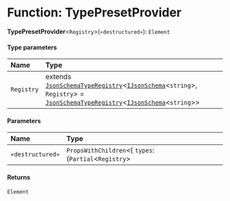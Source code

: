 # Function: TypePresetProvider

**TypePresetProvider**<`Registry`>(`«destructured»`): `Element`

#### Type parameters

| Name | Type |
| :------ | :------ |
| `Registry` | extends [`JsonSchemaTypeRegistry`](/en/auto-docs/type-editor/interfaces/JsonSchemaTypeRegistry.md)<[`IJsonSchema`](/en/auto-docs/type-editor/interfaces/IJsonSchema.md)<`string`>, `Registry`> = [`JsonSchemaTypeRegistry`](/en/auto-docs/type-editor/interfaces/JsonSchemaTypeRegistry.md)<[`IJsonSchema`](/en/auto-docs/type-editor/interfaces/IJsonSchema.md)<`string`>> |

#### Parameters

| Name | Type |
| :------ | :------ |
| `«destructured»` | `PropsWithChildren`<{ `types`: (`Partial`<`Registry`> | [`TypeRegistryCreator`](/en/auto-docs/type-editor/types/TypeRegistryCreator.md)<[`IJsonSchema`](/en/auto-docs/type-editor/interfaces/IJsonSchema.md)<`string`>, `Registry`, [`JsonSchemaTypeManager`](/en/auto-docs/type-editor/classes/JsonSchemaTypeManager.md)<[`IJsonSchema`](/en/auto-docs/type-editor/interfaces/IJsonSchema.md)<`string`>, `Registry`>>)\[]  }> |

#### Returns

`Element`
